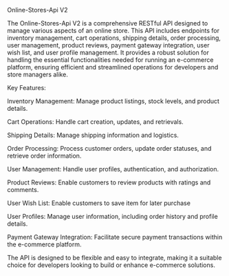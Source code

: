 Online-Stores-Api V2

The Online-Stores-Api V2 is a comprehensive RESTful API designed to manage various aspects of an online store. This API includes endpoints for inventory management, cart operations, shipping details, order processing, user management, product reviews, payment gateway integration, user wish list, and user profile management. It provides a robust solution for handling the essential functionalities needed for running an e-commerce platform, ensuring efficient and streamlined operations for developers and store managers alike.

Key Features:

Inventory Management: Manage product listings, stock levels, and product details.

Cart Operations: Handle cart creation, updates, and retrievals.

Shipping Details: Manage shipping information and logistics.

Order Processing: Process customer orders, update order statuses, and retrieve order information.

User Management: Handle user profiles, authentication, and authorization.

Product Reviews: Enable customers to review products with ratings and comments.

User Wish List: Enable customers to save item for later purchase

User Profiles: Manage user information, including order history and profile details.

Payment Gateway Integration: Facilitate secure payment transactions within the e-commerce platform.

The API is designed to be flexible and easy to integrate, making it a suitable choice for developers looking to build or enhance e-commerce solutions.